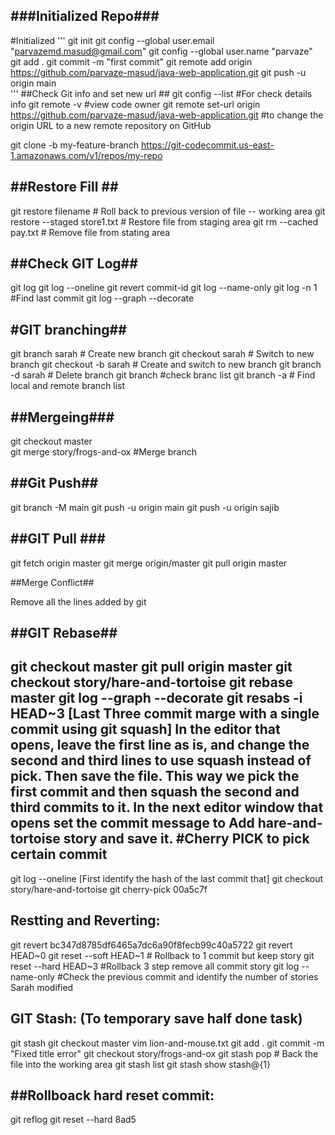 ###Initialized Repo###
----------------------
#Initialized
'''
git init
git config --global user.email "parvazemd.masud@gmail.com"
git config --global user.name "parvaze"
git add .
git commit -m "first commit"
git remote add origin https://github.com/parvaze-masud/java-web-application.git
git push -u origin main                          
'''
##Check Git info and set new url ##
git config --list    #For check details info
git remote -v            #view code owner
git remote set-url origin https://github.com/parvaze-masud/java-web-application.git  #to change the origin URL to a new remote repository on GitHub

git clone -b my-feature-branch https://git-codecommit.us-east-1.amazonaws.com/v1/repos/my-repo

##Restore Fill ##
-----------------
git restore filename										# Roll back to previous version of file -- working area
git restore --staged store1.txt								# Restore file from staging area
git rm --cached pay.txt										# Remove file from stating area

##Check GIT Log##
-----------------
git log
git log --oneline
git revert commit-id
git log --name-only
git log -n 1  #Find last commit
git log --graph --decorate

#GIT branching##
----------------

git branch sarah	# Create new branch
git checkout sarah	# Switch to new branch
git checkout -b sarah	# Create and switch to new branch
git branch -d sarah	# Delete branch
git branch			#check branc list
git branch -a  		# Find local and remote branch list

##Mergeing###
--------------
git checkout master				
git merge story/frogs-and-ox		#Merge branch

##Git Push##
------------
git branch -M main
git push -u origin main
git push -u origin sajib

##GIT Pull ###
---------------
git fetch origin master
git merge origin/master
git pull origin master

##Merge Conflict##

Remove all the lines added by git


##GIT Rebase##
---------------
git checkout master
git pull origin master
git checkout story/hare-and-tortoise
git rebase master
git log --graph --decorate
git resabs -i HEAD~3				[Last Three commit marge with a single commit using git squash]
In the editor that opens, leave the first line as is, and change the second and third lines to use squash instead of pick. Then save the file. This way we pick the first commit and then squash the second and third commits to it.
In the next editor window that opens set the commit message to Add hare-and-tortoise story and save it.
#Cherry PICK to pick certain commit
------------------------------------
git log --oneline [First identify the hash of the last commit that]
git checkout story/hare-and-tortoise
git cherry-pick 00a5c7f

Restting and Reverting:
-----------------------
git revert bc347d8785df6465a7dc6a90f8fecb99c40a5722
git revert HEAD~0
git reset --soft HEAD~1			# Rollback to 1 commit but keep story
git reset --hard HEAD~3			#Rollback 3 step remove all commit story
git log --name-only		#Check the previous commit and identify the number of stories Sarah modified     

GIT Stash: (To temporary save half done task)
---------------------------------------------
git stash
git checkout master
vim lion-and-mouse.txt
git add .
git commit -m "Fixed title error"
git checkout story/frogs-and-ox
git stash pop		# Back the file into the working area
git stash list
git stash show stash@{1}


##Rollboack hard reset commit:
------------------------------
git reflog
git reset --hard 8ad5

